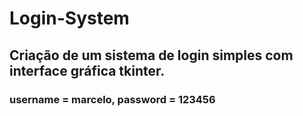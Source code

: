 # Login-System

## Criação de um sistema de login simples com interface gráfica tkinter.

### username = marcelo, password = 123456
